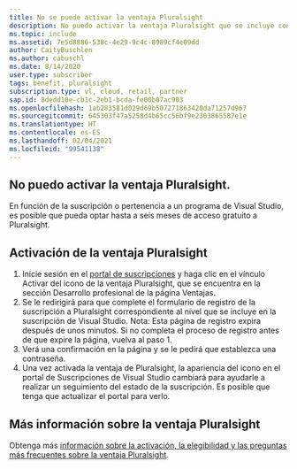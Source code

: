 ```yaml
---
title: No se puede activar la ventaja Pluralsight
description: No puedo activar la ventaja Pluralsight que se incluye con la suscripción de Visual Studio.
ms.topic: include
ms.assetid: 7e5d8886-538c-4e29-9c4c-8989cf4e09dd
author: CaityBuschlen
ms.author: cabuschl
ms.date: 8/14/2020
user.type: subscriber
tags: benefit, pluralsight
subscription.type: vl, cloud, retail, partner
sap.id: 8dedd10e-cb1c-2eb1-bcda-fe00b07ac903
ms.openlocfilehash: 1ab283581d029d69b507271863420da71257d967
ms.sourcegitcommit: 645303f47a5258d4b65cc56bf9e2303865587e1e
ms.translationtype: HT
ms.contentlocale: es-ES
ms.lasthandoff: 02/04/2021
ms.locfileid: "99541138"
---
```

## <a name="im-unable-to-activate-my-pluralsight-benefit"></a>No puedo activar la ventaja Pluralsight.

En función de la suscripción o pertenencia a un programa de Visual Studio, es posible que pueda optar hasta a seis meses de acceso gratuito a Pluralsight.  

## <a name="how-to-activate-your-pluralsight-benefit"></a>Activación de la ventaja Pluralsight
  
1. Inicie sesión en el [portal de suscripciones](https://my.visualstudio.com/benefits) y haga clic en el vínculo Activar del icono de la ventaja Pluralsight, que se encuentra en la sección Desarrollo profesional de la página Ventajas. 
1. Se le redirigirá para que complete el formulario de registro de la suscripción a Pluralsight correspondiente al nivel que se incluye en la suscripción de Visual Studio. Nota: Esta página de registro expira después de unos minutos. Si no completa el proceso de registro antes de que expire la página, vuelva al paso 1. 
1. Verá una confirmación en la página y se le pedirá que establezca una contraseña. 
1. Una vez activada la ventaja de Pluralsight, la apariencia del icono en el portal de Suscripciones de Visual Studio cambiará para ayudarle a realizar un seguimiento del estado de la suscripción. Es posible que tenga que actualizar el portal para verlo. 

## <a name="more-information-about-the-pluralsight-benefit"></a>Más información sobre la ventaja Pluralsight

Obtenga más [información sobre la activación, la elegibilidad y las preguntas más frecuentes sobre la ventaja Pluralsight](https://docs.microsoft.com/visualstudio/subscriptions/vs-pluralsight).  